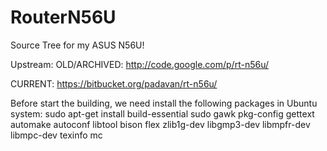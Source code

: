 # RouterN56U
Source Tree for my ASUS N56U! 

Upstream: OLD/ARCHIVED: http://code.google.com/p/rt-n56u/ 

CURRENT: https://bitbucket.org/padavan/rt-n56u/

Before start the building, we need install the following packages in Ubuntu system:
sudo apt-get install build-essential sudo gawk pkg-config gettext automake autoconf libtool bison flex zlib1g-dev libgmp3-dev libmpfr-dev libmpc-dev texinfo mc
